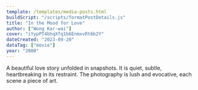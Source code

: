 ```yaml
---
template: /templates/media-posts.html
buildScript: "/scripts/formatPostDetails.js"
title: "In the Mood for Love"
author: ["Wong Kar-wai"]
cover: "iYypPT4bhqXfq1b6EnmxvRt6b2Y"
dateCreated: "2023-09-20"
dataTag: ["movie"]
year: "2000"
---
```


A beautiful love story unfolded in snapshots. It is quiet, subtle, heartbreaking in its restraint. The photography is lush and evocative, each scene a piece of art.
